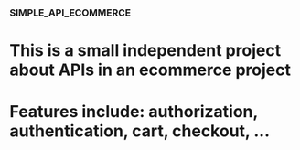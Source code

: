 ### SIMPLE_API_ECOMMERCE
# This is a small independent project about APIs in an ecommerce project
# Features include: authorization, authentication, cart, checkout, ...
